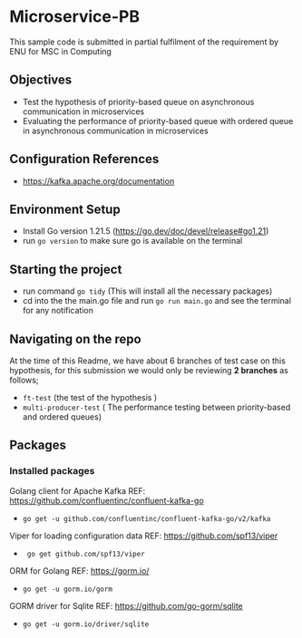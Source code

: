 # Microservice-PB
This sample code is submitted in partial fulfilment of the requirement by ENU for MSC in Computing

## Objectives
- Test the hypothesis of priority-based queue on asynchronous communication in microservices
- Evaluating the performance of priority-based queue with ordered queue in asynchronous communication in microservices

## Configuration References
- https://kafka.apache.org/documentation

 
## Environment Setup
- Install Go version 1.21.5 (https://go.dev/doc/devel/release#go1.21)
- run `go version` to make sure go is available on the terminal

## Starting the project
- run command `go tidy`  (This will install all the necessary packages)
- cd into the the main.go file and run `go run main.go` and see the terminal for any notification

## Navigating on the repo
At the time of this Readme, we have about 6 branches of test case on this hypothesis, for this submission we would only be reviewing **2 branches** as follows;

- `ft-test` (the test of the hypothesis )
- `multi-producer-test` ( The performance testing between priority-based and ordered queues)

## Packages
### Installed packages
Golang client for Apache Kafka REF: https://github.com/confluentinc/confluent-kafka-go

-  ` go get -u github.com/confluentinc/confluent-kafka-go/v2/kafka `

Viper for loading configuration data REF: https://github.com/spf13/viper

-  ` go get github.com/spf13/viper`

ORM for Golang REF: https://gorm.io/
- ` go get -u gorm.io/gorm `

GORM driver for Sqlite REF: https://github.com/go-gorm/sqlite 
 - `go get -u gorm.io/driver/sqlite `








